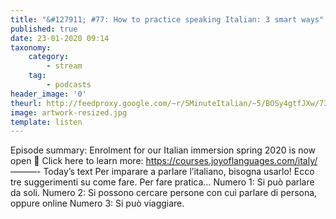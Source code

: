 ```yaml
---
title: "&#127911; #77: How to practice speaking Italian: 3 smart ways"
published: true
date: 23-01-2020 09:14
taxonomy:
    category:
        - stream
    tag:
        - podcasts
header_image: '0'
theurl: http://feedproxy.google.com/~r/5MinuteItalian/~5/BOSy4gtfJXw/739421221-5-minute-italian-how-to-practice-speaking-italian.mp3
image: artwork-resized.jpg
template: listen
--- 
```

Episode summary: Enrolment for our Italian immersion spring 2020 is now open 🙌 Click here to learn more: https://courses.joyoflanguages.com/italy/ ———- Today’s text Per imparare a parlare l’italiano, bisogna usarlo! Ecco tre suggerimenti su come fare. Per fare pratica… Numero 1: Si può parlare da soli. Numero 2: Si possono cercare persone con cui parlare di persona, oppure online Numero 3: Si può viaggiare.
